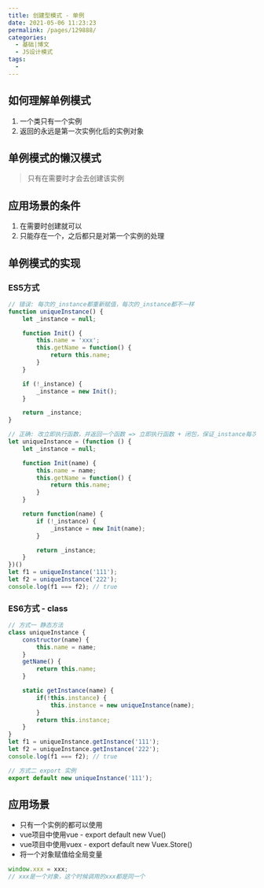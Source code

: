 ```yaml
---
title: 创建型模式 - 单例
date: 2021-05-06 11:23:23
permalink: /pages/129888/
categories:
  - 基础|博文
  - JS设计模式
tags:
  - 
---
```


## 如何理解单例模式
1. 一个类只有一个实例
2. 返回的永远是第一次实例化后的实例对象


## 单例模式的懒汉模式
> 只有在需要时才会去创建该实例


## 应用场景的条件
1. 在需要时创建就可以
2. 只能存在一个，之后都只是对第一个实例的处理

## 单例模式的实现

### ES5方式
```js
// 错误: 每次的_instance都重新赋值，每次的_instance都不一样
function uniqueInstance() {
    let _instance = null;

    function Init() {
        this.name = 'xxx';
        this.getName = function() {
            return this.name;
        }
    }

    if (!_instance) {
        _instance = new Init();
    }

    return _instance;
}

// 正确: 改立即执行函数，并返回一个函数 => 立即执行函数 + 闭包，保证_instance每次都是同一个
let uniqueInstance = (function () {
    let _instance = null;

    function Init(name) {
        this.name = name;
        this.getName = function() {
            return this.name;
        }
    }

    return function(name) {
        if (!_instance) {
            _instance = new Init(name);
        }

        return _instance;
    }
})()
let f1 = uniqueInstance('111');
let f2 = uniqueInstance('222');
console.log(f1 === f2); // true
```


### ES6方式 - class
```js
// 方式一 静态方法
class uniqueInstance {
    constructor(name) {
        this.name = name;
    }
    getName() {
        return this.name;
    }

    static getInstance(name) {
        if(!this.instance) {
            this.instance = new uniqueInstance(name);
        }
        return this.instance;
    }
}
let f1 = uniqueInstance.getInstance('111');
let f2 = uniqueInstance.getInstance('222');
console.log(f1 === f2); // true

// 方式二 export 实例
export default new uniqueInstance('111');
```


## 应用场景
+ 只有一个实例的都可以使用
+ vue项目中使用vue - export default new Vue()
+ vue项目中使用vuex - export default new Vuex.Store()
+ 将一个对象赋值给全局变量
```js
window.xxx = xxx;
// xxx是一个对象，这个时候调用的xxx都是同一个
```
